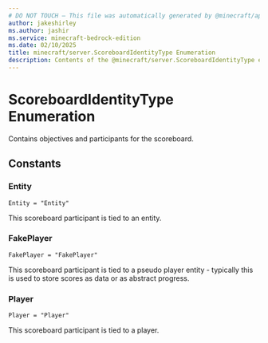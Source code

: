 ```yaml
---
# DO NOT TOUCH — This file was automatically generated by @minecraft/api-docs-generator, to report problems file an issue at https://github.com/Mojang/minecraft-scripting-libraries
author: jakeshirley
ms.author: jashir
ms.service: minecraft-bedrock-edition
ms.date: 02/10/2025
title: minecraft/server.ScoreboardIdentityType Enumeration
description: Contents of the @minecraft/server.ScoreboardIdentityType enumeration.
---
```

# ScoreboardIdentityType Enumeration

Contains objectives and participants for the scoreboard.

## Constants
### **Entity**
`Entity = "Entity"`

This scoreboard participant is tied to an entity.
### **FakePlayer**
`FakePlayer = "FakePlayer"`

This scoreboard participant is tied to a pseudo player entity - typically this is used to store scores as data or as abstract progress.
### **Player**
`Player = "Player"`

This scoreboard participant is tied to a player.

